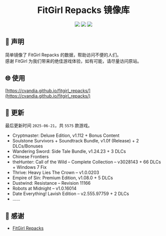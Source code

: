 ﻿<div align="center">

# FitGirl Repacks 镜像库

![](https://count.getloli.com/get/@fitgirl_repacks?theme=booru-lewd)
![](https://img.shields.io/badge/ci-passing-brightgreen.svg?logo=github) ![](https://img.shields.io/badge/license-MIT-brightgreen.svg)

</div>

## 📜 声明
简单镜像了 FitGirl Repacks 的数据，帮助访问不便的人们。  
感谢 FitGirl 为我们带来的绝佳游戏体验，如有可能，请尽量访问原站。

## 🌐 使用
[https://cvandia.github.io/fitgirl_repacks/](https://cvandia.github.io/fitgirl_repacks/)

## 🔄 更新
最后更新时间 `2025-06-21`，共 `5575` 款游戏。
- Cryptmaster: Deluxe Edition, v1.112 + Bonus Content
- Soulstone Survivors + Soundtrack Bundle, v1.0f (Release) + 2 DLCs/Bonuses
- Wandering Sword: Side Tale Bundle, v1.24.23 + 3 DLCs
- Chinese Frontiers
- theHunter: Call of the Wild – Complete Collection – v3028143 + 66 DLCs + Windows 7 Fix
- Thrive: Heavy Lies The Crown – v1.0.0203
- Empire of Sin: Premium Edition, v1.08.0 + 5 DLCs
- Dustwind: Resistance – Revision 11166
- Robots at Midnight – v1.0.16014
- Date Everything! Lavish Edition – v2.555.97759 + 2 DLCs
- ……

## 🙏 感谢
- [FitGirl Repacks](https://fitgirl-repacks.site/)
